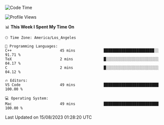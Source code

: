 <!--START_SECTION:waka-->
![Code Time](http://img.shields.io/badge/Code%20Time-503%20hrs%2023%20mins-blue)

![Profile Views](http://img.shields.io/badge/Profile%20Views-0-blue)

📊 **This Week I Spent My Time On** 

```text
🕑︎ Time Zone: America/Los_Angeles

💬 Programming Languages: 
C++                      45 mins             ███████████████████████░░   91.71 % 
TeX                      2 mins              █░░░░░░░░░░░░░░░░░░░░░░░░   04.17 % 
C                        2 mins              █░░░░░░░░░░░░░░░░░░░░░░░░   04.12 % 

🔥 Editors: 
VS Code                  49 mins             █████████████████████████   100.00 % 

💻 Operating System: 
Mac                      49 mins             █████████████████████████   100.00 % 
```


 Last Updated on 15/08/2023 01:28:20 UTC
<!--END_SECTION:waka-->
